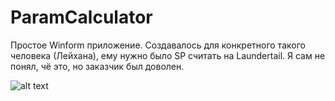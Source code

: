# ParamCalculator

Простое Winform приложение. Создавалось для конкретного такого человека (Лейхана), ему нужно было SP считать на Laundertail. Я сам не понял, чё это, но заказчик был доволен.

![alt text](https://cdn.discordapp.com/attachments/937322251055923240/1010952879139475486/unknown.png)
